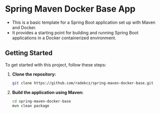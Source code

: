 # Spring Maven Docker Base App

- This is a basic template for a Spring Boot application set up with Maven and Docker.
- It provides a starting point for building and running Spring Boot applications in a Docker containerized environment.


## Getting Started

To get started with this project, follow these steps:

1. **Clone the repository:**
   ```bash
   git clone https://github.com/radekcz/spring-maven-docker-base.git

2. **Build the application using Maven:**
   ```bash
   cd spring-maven-docker-base
   mvn clean package

